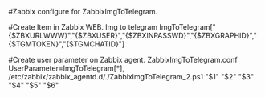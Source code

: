 #Zabbix configure for ZabbixImgToTelegram.

#Create Item in Zabbix WEB.
Img to telegram
ImgToTelegram["{$ZBXURLWWW}","{$ZBXUSER}","{$ZBXINPASSWD}","{$ZBXGRAPHID}","{$TGMTOKEN}","{$TGMCHATID}"]


#Create user parameter on Zabbix agent.
ZabbixImgToTelegram.conf
UserParameter=ImgToTelegram[*], /etc/zabbix/zabbix_agentd.d/./ZabbixImgToTelegram_2.ps1 "$1" "$2" "$3" "$4" "$5" "$6"